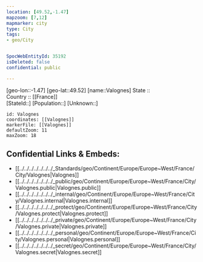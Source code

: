 ```yaml
---
location: [49.52,-1.47] 
mapzoom: [7,12] 
mapmarker: city 
type: City
tags:
- geo/City


SpocWebEntityId: 35192
isDeleted: false
confidential: public

---
```

[geo-lon::-1.47] 
[geo-lat::49.52] 
[name::Valognes] 
State ::  
Country :: [[France]]  
[StateId::] 
[Population::] 
[Unknown::] 


```leaflet
id: Valognes
coordinates: [[Valognes]] 
markerFile: [[Valognes]] 
defaultZoom: 11 
maxZoom: 18
```


## Confidential Links & Embeds: 
- [[../../../../../../../_Standards/geo/Continent/Europe/Europe~West/France/City/Valognes|Valognes]] 
- [[../../../../../../../_public/geo/Continent/Europe/Europe~West/France/City/Valognes.public|Valognes.public]] 
- [[../../../../../../../_internal/geo/Continent/Europe/Europe~West/France/City/Valognes.internal|Valognes.internal]] 
- [[../../../../../../../_protect/geo/Continent/Europe/Europe~West/France/City/Valognes.protect|Valognes.protect]] 
- [[../../../../../../../_private/geo/Continent/Europe/Europe~West/France/City/Valognes.private|Valognes.private]] 
- [[../../../../../../../_personal/geo/Continent/Europe/Europe~West/France/City/Valognes.personal|Valognes.personal]] 
- [[../../../../../../../_secret/geo/Continent/Europe/Europe~West/France/City/Valognes.secret|Valognes.secret]] 
